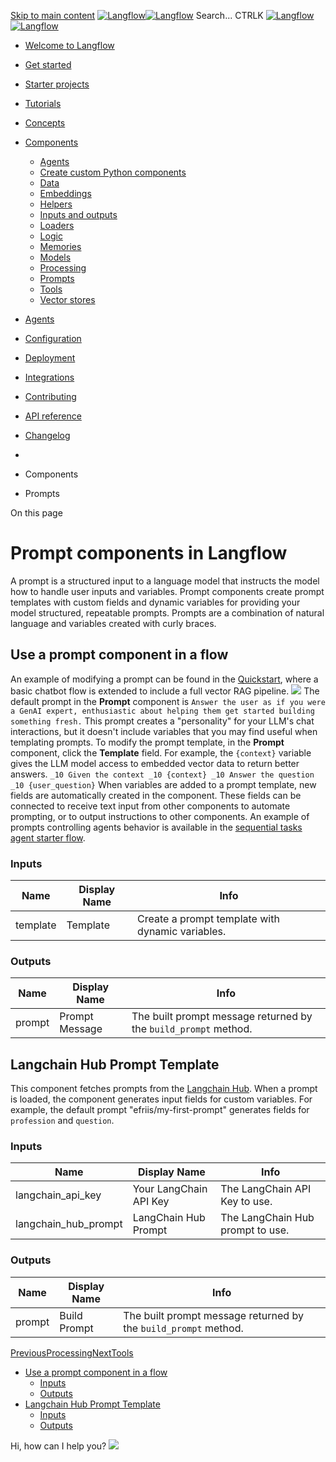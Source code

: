 [Skip to main content](https://docs.langflow.org/<#__docusaurus_skipToContent_fallback>)
[![Langflow](https://docs.langflow.org/img/langflow-logo-black.svg)![Langflow](https://docs.langflow.org/img/langflow-logo-white.svg)](https://docs.langflow.org/</>)
[](https://docs.langflow.org/<https:/github.com/langflow-ai/langflow>)[](https://docs.langflow.org/<https:/twitter.com/langflow_ai>)[](https://docs.langflow.org/<https:/discord.gg/EqksyE2EX9>)
Search...
CTRLK
[![Langflow](https://docs.langflow.org/img/langflow-logo-black.svg)![Langflow](https://docs.langflow.org/img/langflow-logo-white.svg)](https://docs.langflow.org/</>)
  * [Welcome to Langflow](https://docs.langflow.org/</>)
  * [Get started](https://docs.langflow.org/</get-started-installation>)
  * [Starter projects](https://docs.langflow.org/</starter-projects-basic-prompting>)
  * [Tutorials](https://docs.langflow.org/</tutorials-blog-writer>)
  * [Concepts](https://docs.langflow.org/</concepts-overview>)
  * [Components](https://docs.langflow.org/</components-agents>)
    * [Agents](https://docs.langflow.org/</components-agents>)
    * [Create custom Python components](https://docs.langflow.org/</components-custom-components>)
    * [Data](https://docs.langflow.org/</components-data>)
    * [Embeddings](https://docs.langflow.org/</components-embedding-models>)
    * [Helpers](https://docs.langflow.org/</components-helpers>)
    * [Inputs and outputs](https://docs.langflow.org/</components-io>)
    * [Loaders](https://docs.langflow.org/</components-loaders>)
    * [Logic](https://docs.langflow.org/</components-logic>)
    * [Memories](https://docs.langflow.org/</components-memories>)
    * [Models](https://docs.langflow.org/</components-models>)
    * [Processing](https://docs.langflow.org/</components-processing>)
    * [Prompts](https://docs.langflow.org/</components-prompts>)
    * [Tools](https://docs.langflow.org/</components-tools>)
    * [Vector stores](https://docs.langflow.org/</components-vector-stores>)
  * [Agents](https://docs.langflow.org/</agents-overview>)
  * [Configuration](https://docs.langflow.org/</configuration-api-keys>)
  * [Deployment](https://docs.langflow.org/</Deployment/deployment-docker>)
  * [Integrations](https://docs.langflow.org/</integrations-assemblyai>)
  * [Contributing](https://docs.langflow.org/</contributing-community>)
  * [API reference](https://docs.langflow.org/</api-reference-api-examples>)
  * [Changelog](https://docs.langflow.org/<https:/github.com/langflow-ai/langflow/releases/latest>)


  * [](https://docs.langflow.org/</>)
  * Components
  * Prompts


On this page
# Prompt components in Langflow
A prompt is a structured input to a language model that instructs the model how to handle user inputs and variables.
Prompt components create prompt templates with custom fields and dynamic variables for providing your model structured, repeatable prompts.
Prompts are a combination of natural language and variables created with curly braces.
## Use a prompt component in a flow[​](https://docs.langflow.org/<#use-a-prompt-component-in-a-flow> "Direct link to Use a prompt component in a flow")
An example of modifying a prompt can be found in the [Quickstart](https://docs.langflow.org/</get-started-quickstart#run-the-chatbot-with-retrieved-context>), where a basic chatbot flow is extended to include a full vector RAG pipeline.
![](https://docs.langflow.org/assets/images/quickstart-add-document-ingestion-5f9756b0a4b7e232b1507e12f335b15e.png)
The default prompt in the **Prompt** component is `Answer the user as if you were a GenAI expert, enthusiastic about helping them get started building something fresh.`
This prompt creates a "personality" for your LLM's chat interactions, but it doesn't include variables that you may find useful when templating prompts.
To modify the prompt template, in the **Prompt** component, click the **Template** field. For example, the `{context}` variable gives the LLM model access to embedded vector data to return better answers.
`
_10
Given the context
_10
{context}
_10
Answer the question
_10
{user_question}
`
When variables are added to a prompt template, new fields are automatically created in the component. These fields can be connected to receive text input from other components to automate prompting, or to output instructions to other components. An example of prompts controlling agents behavior is available in the [sequential tasks agent starter flow](https://docs.langflow.org/</tutorials-sequential-agent>).
### Inputs[​](https://docs.langflow.org/<#inputs> "Direct link to Inputs")
Name| Display Name| Info  
---|---|---  
template| Template| Create a prompt template with dynamic variables.  
### Outputs[​](https://docs.langflow.org/<#outputs> "Direct link to Outputs")
Name| Display Name| Info  
---|---|---  
prompt| Prompt Message| The built prompt message returned by the `build_prompt` method.  
## Langchain Hub Prompt Template[​](https://docs.langflow.org/<#langchain-hub-prompt-template> "Direct link to Langchain Hub Prompt Template")
This component fetches prompts from the [Langchain Hub](https://docs.langflow.org/<https:/docs.smith.langchain.com/old/category/prompt-hub>).
When a prompt is loaded, the component generates input fields for custom variables. For example, the default prompt "efriis/my-first-prompt" generates fields for `profession` and `question`.
### Inputs[​](https://docs.langflow.org/<#inputs-1> "Direct link to Inputs")
Name| Display Name| Info  
---|---|---  
langchain_api_key| Your LangChain API Key| The LangChain API Key to use.  
langchain_hub_prompt| LangChain Hub Prompt| The LangChain Hub prompt to use.  
### Outputs[​](https://docs.langflow.org/<#outputs-1> "Direct link to Outputs")
Name| Display Name| Info  
---|---|---  
prompt| Build Prompt| The built prompt message returned by the `build_prompt` method.  
[PreviousProcessing](https://docs.langflow.org/</components-processing>)[NextTools](https://docs.langflow.org/</components-tools>)
  * [Use a prompt component in a flow](https://docs.langflow.org/<#use-a-prompt-component-in-a-flow>)
    * [Inputs](https://docs.langflow.org/<#inputs>)
    * [Outputs](https://docs.langflow.org/<#outputs>)
  * [Langchain Hub Prompt Template](https://docs.langflow.org/<#langchain-hub-prompt-template>)
    * [Inputs](https://docs.langflow.org/<#inputs-1>)
    * [Outputs](https://docs.langflow.org/<#outputs-1>)


Hi, how can I help you?
![](https://docs.langflow.org/img/langflow-icon-black-transparent.svg)
